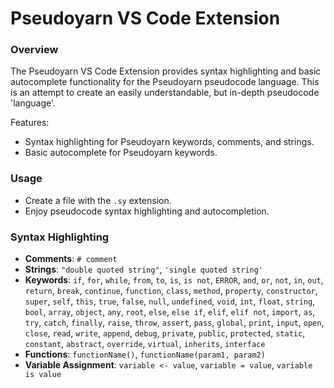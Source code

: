 # Pseudoyarn VS Code Extension

### Overview

The Pseudoyarn VS Code Extension provides syntax highlighting and basic autocomplete functionality for the Pseudoyarn pseudocode language. This is an attempt to create an easily understandable, but in-depth pseudocode 'language'.

Features:

- Syntax highlighting for Pseudoyarn keywords, comments, and strings.
- Basic autocomplete for Pseudoyarn keywords.

### Usage

- Create a file with the `.sy` extension.
- Enjoy pseudocode syntax highlighting and autocompletion.

### Syntax Highlighting

- **Comments**: `# comment`
- **Strings**: `"double quoted string"`, `'single quoted string'`
- **Keywords**: `if`, `for`, `while`, `from`, `to`, `is`, `is not`, `ERROR`, `and`, `or`, `not`, `in`, `out`, `return`, `break`, `continue`, `function`, `class`, `method`, `property`, `constructor`, `super`, `self`, `this`, `true`, `false`, `null`, `undefined`, `void`, `int`, `float`, `string`, `bool`, `array`, `object`, `any`, `root`, `else`, `else if`, `elif`, `elif not`, `import`, `as`, `try`, `catch`, `finally`, `raise`, `throw`, `assert`, `pass`, `global`, `print`, `input`, `open`, `close`, `read`, `write`, `append`, `debug`, `private`, `public`, `protected`, `static`, `constant`, `abstract`, `override`, `virtual`, `inherits`, `interface`
- **Functions**: `functionName()`, `functionName(param1, param2)`
- **Variable Assignment**: `variable <- value`, `variable = value`, `variable is value`